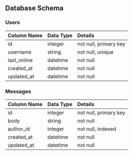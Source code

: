 ## Database Schema

### Users

| Column Name    | Data Type      | Details        |
| :------------- | :------------- | :------------- |
| id             | integer        | not null, primary key       |
| username       | string         | not null, unique       |
| last_online    | datetime       | not null       |
| created_at     | datetime       | not null       |
| updated_at     | datetime       | not null       |

### Messages

| Column Name    | Data Type      | Details        |
| :------------- | :------------- | :------------- |
| id             | integer        | not null, primary key       |
| body           | string         | not null       |
| author_id      | integer        | not null, indexed      |
| created_at     | datetime       | not null       |
| updated_at     | datetime       | not null       |
